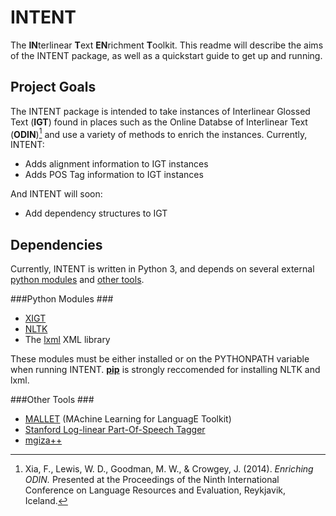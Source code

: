 INTENT
======

The **IN**terlinear **T**ext **EN**richment **T**oolkit.
This readme will describe the aims of the INTENT package, as well as a
quickstart guide to get up and running.

Project Goals
-------------

The INTENT package is intended to take instances of Interlinear Glossed Text
(**IGT**) found in places such as the Online Databse of Interlinear Text
(**ODIN**)[^1] and use a variety of methods to enrich the instances. Currently,
INTENT:

*  Adds alignment information to IGT instances
*  Adds POS Tag information to IGT instances

And INTENT will soon:

* Add dependency structures to IGT

## Dependencies ##
Currently, INTENT is written in Python 3, and depends on several external [python modules](#python-modules) and [other tools](#other-tools).


###Python Modules ###
* [XIGT](http://goodmami.github.io/xigt/)
* [NLTK](http://www.nltk.org/)
* The [lxml](http://lxml.de/) XML library

These modules must be either installed or on the PYTHONPATH variable when running INTENT. **[pip](https://pypi.python.org/pypi/pip)** is strongly reccomended for installing NLTK and lxml.

###Other Tools ###
* [MALLET](http://mallet.cs.umass.edu/) (MAchine Learning for LanguagE Toolkit)
* [Stanford Log-linear Part-Of-Speech Tagger](http://nlp.stanford.edu/software/tagger.shtml)
* [mgiza++](http://www.kyloo.net/software/doku.php/mgiza:overview)


[^1]: Xia, F., Lewis, W. D., Goodman, M. W., & Crowgey, J. (2014). *Enriching ODIN.* Presented at the Proceedings of the Ninth International Conference on Language Resources and Evaluation, Reykjavik, Iceland.
